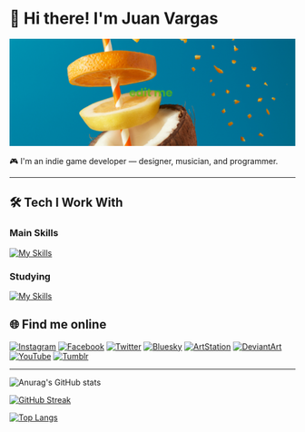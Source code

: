 # 👋 Hi there! I'm Juan Vargas

![MasterHead](https://github.com/jvsJuanVargas/jvsJuanVargas/blob/main/profilebackground_20220715111300.png)

🎮 I'm an indie game developer — designer, musician, and programmer.

---

## 🛠️ Tech I Work With

### Main Skills
[![My Skills](https://skillicons.dev/icons?i=godot,unity,php,javascript,jquery,py,cs,dotnet,html,css,django,vue,postgres,mysql,sqlite,windows,vscode,visualstudio,ps,blender,git,github,bitbucket,postman)](https://skillicons.dev)

### Studying
[![My Skills](https://skillicons.dev/icons?i=raspberrypi,rust)](https://skillicons.dev)

## 🌐 Find me online

[![Instagram](https://img.shields.io/badge/-Instagram-E4405F?logo=instagram&logoColor=white&style=flat)](https://instagram.com/jvsjuanvargas)
[![Facebook](https://img.shields.io/badge/-Facebook-1877F2?logo=facebook&logoColor=white&style=flat)](https://facebook.com/jvsjuanvargas)
[![Twitter](https://img.shields.io/badge/-Twitter-1DA1F2?logo=twitter&logoColor=white&style=flat)](https://twitter.com/jvsjuanvargas)
[![Bluesky](https://img.shields.io/badge/-Bluesky-0085FF?logo=bluesky&logoColor=white&style=flat)](https://bsky.app/profile/jvsjuanvargas)
[![ArtStation](https://img.shields.io/badge/-ArtStation-13AFF0?logo=artstation&logoColor=white&style=flat)](https://www.artstation.com/jvsjuanvargas)
[![DeviantArt](https://img.shields.io/badge/-DeviantArt-05CC47?logo=deviantart&logoColor=white&style=flat)](https://jvsjuanvargas.deviantart.com)
[![YouTube](https://img.shields.io/badge/-YouTube-FF0000?logo=youtube&logoColor=white&style=flat)](https://youtube.com/channel/UCiGpdm1USBDag810FI6YulQ)
[![Tumblr](https://img.shields.io/badge/-Tumblr-36465D?logo=tumblr&logoColor=white&style=flat)](https://jvsjuanvargas.tumblr.com)

---

![Anurag's GitHub stats](https://github-readme-stats.vercel.app/api?username=jvsJuanVargas&show_icons=true&theme=dark)

[![GitHub Streak](http://github-readme-streak-stats.herokuapp.com?user=jvsJuanVargas&theme=dark-smoky&hide_border=true)](https://git.io/streak-stats)

[![Top Langs](https://github-readme-stats.vercel.app/api/top-langs/?username=jvsJuanVargas&theme=dark)](https://github.com/anuraghazra/github-readme-stats)

